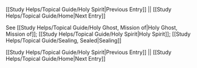 [[Study Helps/Topical Guide/Holy Spirit|Previous Entry]]  ||  [[Study Helps/Topical Guide/Home|Next Entry]]

 See [[Study Helps/Topical Guide/Holy Ghost, Mission of|Holy Ghost, Mission of]]; [[Study Helps/Topical Guide/Holy Spirit|Holy Spirit]]; [[Study Helps/Topical Guide/Sealing, Sealed|Sealing]]

[[Study Helps/Topical Guide/Holy Spirit|Previous Entry]]  ||  [[Study Helps/Topical Guide/Home|Next Entry]]
